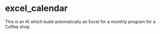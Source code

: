 # excel_calendar
This is an AI which build automatically an Excel for a monthly program for a Coffee shop
